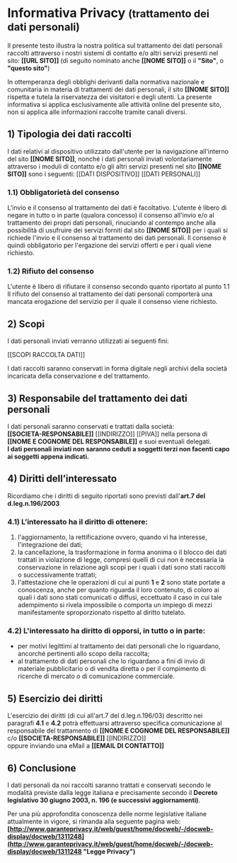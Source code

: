 # Informativa Privacy <small>(trattamento dei dati personali)</small>

Il presente testo illustra la nostra politica sul trattamento dei dati personali raccolti attraverso i nostri sistemi di contatto e/o altri servizi presenti nel sito: **[[URL SITO]]** (di seguito nominato anche **[[NOME SITO]]** o il **"Sito"**, o **"questo sito"**)

In ottemperanza degli obblighi derivanti dalla normativa nazionale e comunitaria in materia di trattamenti dei dati personali, il sito **[[NOME SITO]]** rispetta e tutela la riservatezza dei visitatori e degli utenti. 
La presente informativa si applica esclusivamente alle attività online del presente sito, non si applica alle informazioni raccolte tramite canali diversi.

## 1) Tipologia dei dati raccolti

I dati relativi al dispositivo utilizzato dall'utente per la navigazione all'interno del sito **[[NOME SITO]]**, nonché i dati personali inviati volontariamente attraverso i moduli di contatto e/o gli altri servizi presenti nel sito **[[NOME SITO]]** sono i seguenti: 
[[DATI DISPOSITIVO]] 
[[DATI PERSONALI]]

### 1.1) Obbligatorietà del consenso

L'invio e il consenso al trattamento dei dati è facoltativo.
L'utente è libero di negare in tutto o in parte (qualora concesso) il consenso all'invio e/o al trattamento dei propri dati personali, rinuciando al contempo anche alla possibilità di usufruire dei servizi forniti dal sito **[[NOME SITO]]** per i quali si richiede l'invio e il consenso al trattamento dei dati personali.
Il consenso è quindi obbligatorio per l'ergazione dei servizi offerti e per i quali viene richiesto.

### 1.2) Rifiuto del consenso

L'utente è libero di rifiutare il consenso secondo quanto riportato al punto 1.1
Il rifiuto del consenso al trattamento dei dati personali comporterà una mancata erogazione del servizio per il quale il consenso viene richiesto.


## 2) Scopi

I dati personali inviati verranno utilizzati ai seguenti fini: 

[[SCOPI RACCOLTA DATI]]

I dati raccolti saranno conservati in forma digitale negli archivi della società incaricata della conservazione e del trattamento.

## 3) Responsabile del trattamento dei dati personali

I dati personali saranno conservati e trattati dalla società:  
**[[SOCIETA-RESPONSABILE]]** [[INDIRIZZO]] [[PIVA]] 
nella persona di **[[NOME E COGNOME DEL RESPONSABILE]]** e suoi eventuali delegati.  
**I dati personali inviati non saranno ceduti a soggetti terzi non facenti capo ai soggetti appena indicati.**

## 4) Diritti dell’interessato

Ricordiamo che i diritti di seguito riportati sono previsti dall'**art.7 del d.leg.n.196/2003**

### 4.1) L’interessato ha il diritto di ottenere:

1.  l'aggiornamento, la rettificazione ovvero, quando vi ha interesse, l'integrazione dei dati;
2.  la cancellazione, la trasformazione in forma anonima o il blocco dei dati trattati in violazione di legge, compresi quelli di cui non è necessaria la conservazione in relazione agli scopi per i quali i dati sono stati raccolti o successivamente trattati;
3.  l'attestazione che le operazioni di cui ai punti **1** e **2** sono state portate a conoscenza, anche per quanto riguarda il loro contenuto, di coloro ai quali i dati sono stati comunicati o diffusi, eccettuato il caso in cui tale adempimento si rivela impossibile o comporta un impiego di mezzi manifestamente sproporzionato rispetto al diritto tutelato.

### 4.2) L'interessato ha diritto di opporsi, in tutto o in parte:

*   per motivi legittimi al trattamento dei dati personali che lo riguardano, ancorché pertinenti allo scopo della raccolta;
*   al trattamento di dati personali che lo riguardano a fini di invio di materiale pubblicitario o di vendita diretta o per il compimento di ricerche di mercato o di comunicazione commerciale.

## 5) Esercizio dei diritti

L'esercizio dei diritti (di cui all'art.7 del d.leg.n.196/03) descritto nei paragrafi **4.1** e **4.2** potrà effettuarsi attraverso specifica comunicazione al responsabile del trattamento di  **[[NOME E COGNOME DEL RESPONSABILE]]** c/o **[[SOCIETA-RESPONSABILE]]** [[INDIRIZZO]] <br>
oppure inviando una eMail a **[[EMAIL DI CONTATTO]]**

## 6) Conclusione

I dati personali da noi raccolti saranno trattati e conservati secondo le modalità previste dalla legge italiana e precisamente secondo il **Decreto legislativo 30 giugno 2003, n. 196 (e successivi aggiornamenti)**.

Per una più approfondita conoscenza delle norme legislative italiane attualmente in vigore, si rimanda alla seguente pagina web: **[http://www.garanteprivacy.it/web/guest/home/docweb/-/docweb-display/docweb/1311248](http://www.garanteprivacy.it/web/guest/home/docweb/-/docweb-display/docweb/1311248 "Legge Privacy")**
